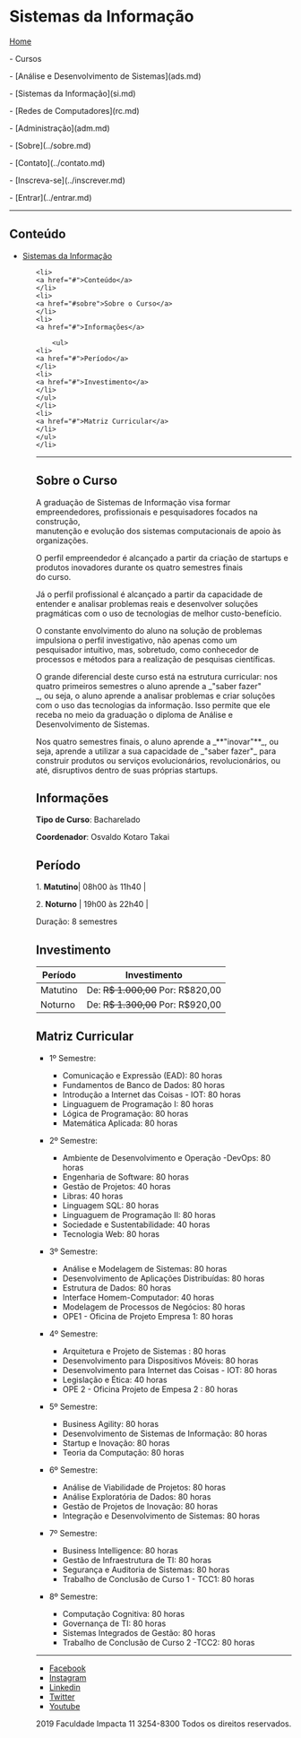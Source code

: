<h1>Sistemas da Informação</h1>

<p><a href="../index.md">Home</a></p>
<p>- Cursos</p>
  <p>- [Análise e Desenvolvimento de Sistemas](ads.md)</p>
  <p>- [Sistemas da Informação](si.md)</p>
  <p>- [Redes de Computadores](rc.md)</p>
  <p>- [Administração](adm.md)</p>
<p>- [Sobre](../sobre.md)</p>
<p>- [Contato](../contato.md)</p>
<p>- [Inscreva-se](../inscrever.md)</p>
<p>- [Entrar](../entrar.md)</p>

<hr>


<h2>Conteúdo</h2>

<ul>
	<li>
		<a href="#">Sistemas da Informação</a>
		<ul>
	
	<li>
	<a href="#">Conteúdo</a>
	</li>
	<li>
	<a href="#sobre">Sobre o Curso</a>
	</li>
    <li>
	<a href="#">Informações</a>
	
		<ul>
    <li>
	<a href="#">Período</a>
	</li>
	<li>
	<a href="#">Investimento</a>
	</li>
	</ul>
	</li>
	<li>
	<a href="#">Matriz Curricular</a>
	</li>
	</ul>
	</li>
	

<hr>

<h2 id="sobre">Sobre o Curso</h2>

<p>A graduação de Sistemas de Informação visa formar empreendedores, profissionais e pesquisadores focados na construção,<br> manutenção e evolução dos sistemas computacionais de apoio às organizações.</p>

O perfil empreendedor é alcançado a partir da criação de startups e produtos inovadores durante os quatro semestres finais<br> do curso.</p>

<p>Já o perfil profissional é alcançado a partir da capacidade de entender e analisar problemas reais e desenvolver soluções<br> pragmáticas com o uso de tecnologias de melhor custo-benefício.</p>

<p>O constante envolvimento do aluno na solução de problemas impulsiona o perfil investigativo, não apenas como um<br> pesquisador intuitivo, mas, sobretudo, como conhecedor de processos e métodos para a realização de pesquisas científicas.</p>

<p>O grande diferencial deste curso está na estrutura curricular: nos quatro primeiros semestres o aluno aprende a _"saber fazer"<br>_, ou seja, o aluno aprende a analisar problemas e criar soluções com o uso das tecnologias da informação. Isso permite que ele<br> receba no meio da graduação o diploma de Análise e Desenvolvimento de Sistemas.</p>

<p>Nos quatro semestres finais, o aluno aprende a _**"inovar"**_, ou seja, aprende a utilizar a sua capacidade de _"saber fazer"_ para<br> construir produtos ou serviços evolucionários, revolucionários, ou até, disruptivos dentro de suas próprias startups.</p>

<h2>Informações</h2>

<p><b>Tipo de Curso</b>: Bacharelado</p>

<p><b>Coordenador</b>: Osvaldo Kotaro Takai</p>

<h2>Período</h2>

<p>1. <b>Matutino</b>| 08h00 às 11h40 |</p>
<p>2. <b>Noturno</b> | 19h00 às 22h40 |</p>

Duração: <l>8 semestres</l>

<h2>Investimento</h2>

| Período | Investimento |
|---------|--------------|
| Matutino | De: ~~R$ 1.000,00~~ Por: R$820,00 |
| Noturno | De: ~~R$ 1.300,00~~ Por: R$920,00 |

<h2>Matriz Curricular</h2>

- 1º Semestre:

  - Comunicação e Expressão (EAD): 80 horas
  - Fundamentos de Banco de Dados: 80 horas
  - Introdução a Internet das Coisas - IOT: 80 horas
  - Linguaguem de Programação I: 80 horas
  - Lógica de Programação: 80 horas
  - Matemática Aplicada: 80 horas

- 2º Semestre:

  - Ambiente de Desenvolvimento e Operação -DevOps: 80 horas
  - Engenharia de Software: 80 horas
  - Gestão de Projetos: 40 horas
  - Libras: 40 horas
  - Linguagem SQL: 80 horas
  - Linguaguem de Programação II: 80 horas
  - Sociedade e Sustentabilidade: 40 horas
  - Tecnologia Web: 80 horas

- 3º Semestre:

  - Análise e Modelagem de Sistemas: 80 horas
  - Desenvolvimento de Aplicações Distribuídas: 80 horas
  - Estrutura de Dados: 80 horas
  - Interface Homem-Computador: 40 horas
  - Modelagem de Processos de Negócios: 80 horas
  - OPE1 - Oficina de Projeto Empresa 1: 80 horas

- 4º Semestre:

  - Arquitetura e Projeto de Sistemas : 80 horas
  - Desenvolvimento para Dispositivos Móveis: 80 horas
  - Desenvolvimento para Internet das Coisas - IOT: 80 horas
  - Legislação e Ética: 40 horas
  - OPE 2 - Oficina Projeto de Empesa 2 : 80 horas

- 5º Semestre:

  - Business Agility: 80 horas
  - Desenvolvimento de Sistemas de Informação: 80 horas
  - Startup e Inovação: 80 horas
  - Teoria da Computação: 80 horas

- 6º Semestre:

  - Análise de Viabilidade de Projetos: 80 horas
  - Análise Exploratória de Dados: 80 horas
  - Gestão de Projetos de Inovação: 80 horas
  - Integração e Desenvolvimento de Sistemas: 80 horas

- 7º Semestre:

  - Business Intelligence: 80 horas
  - Gestão de Infraestrutura de TI: 80 horas
  - Segurança e Auditoria de Sistemas: 80 horas
  - Trabalho de Conclusão de Curso 1 - TCC1: 80 horas

- 8º Semestre:

  - Computação Cognitiva: 80 horas
  - Governança de TI: 80 horas
  - Sistemas Integrados de Gestão: 80 horas
  - Trabalho de Conclusão de Curso 2 -TCC2: 80 horas

<hr>

- [Facebook](https://www.facebook.com/FacImpacta/)
- [Instagram](https://www.instagram.com/faculdadeimpacta/)
- [Linkedin](https://www.linkedin.com/edu/faculdade-impacta-tecnologia-161006)
- [Twitter](https://twitter.com/facimpacta)
- [Youtube](https://www.youtube.com/user/GrupoImpacta)

2019 Faculdade Impacta 11 3254-8300 Todos os direitos reservados.
